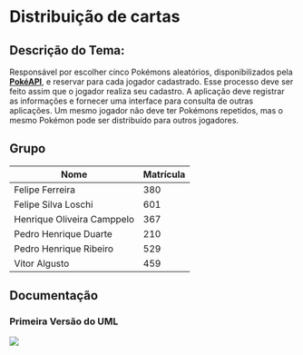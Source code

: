 #  Distribuição de cartas

## Descrição do Tema:
Responsável por escolher cinco Pokémons aleatórios, disponibilizados pela [**PokéAPI**](https://pokeapi.co), e reservar para cada jogador cadastrado. Esse processo deve ser feito assim que o jogador realiza seu cadastro. A aplicação deve registrar as informações e fornecer uma interface para consulta de outras aplicações. Um mesmo jogador não deve ter Pokémons repetidos, mas o mesmo Pokémon pode ser distribuído para outros jogadores.

## Grupo
|**Nome**|**Matrícula**|
|--------|-------------|
|Felipe Ferreira|380|
|Felipe Silva Loschi|601|
|Henrique Oliveira Camppelo|367|
|Pedro Henrique Duarte|210|
|Pedro Henrique Ribeiro|529|
|Vitor Algusto|459|

## Documentação
### Primeira Versão do UML
![](documentacao/UML/UML_tema_.drawio.png)
